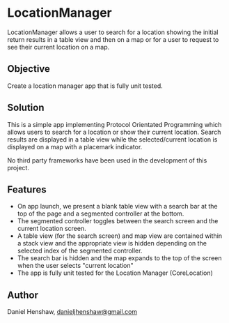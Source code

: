 # LocationManager

LocationManager allows a user to search for a location showing the initial return results in a table view and then on a map or for a user to request to see their current location on a map. 


## Objective

Create a location manager app that is fully unit tested.


## Solution

This is a simple app implementing Protocol Orientated Programming which allows users to search for a location or show their current location. Search results are displayed in a table view while the selected/current location is displayed on a map with a placemark indicator.

No third party frameworks have been used in the development of this project. 


## Features

- On app launch, we present a blank table view with a search bar at the top of the page and a segmented controller at the bottom.
- The segmented controller toggles between the search screen and the current location screen.
- A table view (for the search screen) and map view are contained within a stack view and the appropriate view is hidden depending on the selected index of the segmented controller.
- The search bar is hidden and the map expands to the top of the screen when the user selects "current location"
- The app is fully unit tested for the Location Manager (CoreLocation) 


## Author

Daniel Henshaw, danieljhenshaw@gmail.com
